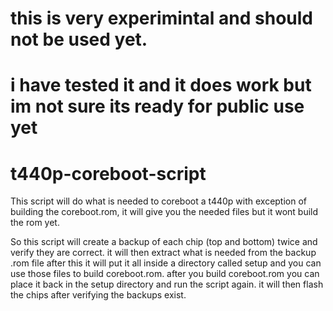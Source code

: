 # this is very experimintal and should not be used yet.
# i have tested it and it does work but im not sure its ready for public use yet
# t440p-coreboot-script
This script will do what is needed to coreboot a t440p with exception of building the coreboot.rom, it will give you the needed files but it wont build the rom yet.

So this script will create a backup of each chip (top and bottom) twice and verify they are correct. it will then extract what is needed from the backup .rom file
after this it will put it all inside a directory called setup and you can use those files to build coreboot.rom. after you build coreboot.rom you can place it back in the setup directory and run the script again. it will then flash the chips after verifying the backups exist.
